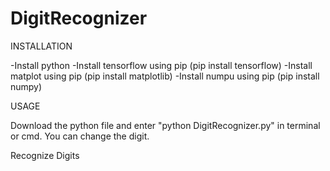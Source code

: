# DigitRecognizer
INSTALLATION

-Install python
-Install tensorflow using pip (pip install tensorflow)
-Install matplot using pip (pip install matplotlib)
-Install numpu using pip (pip install numpy)

USAGE

Download the python file and enter "python DigitRecognizer.py" in terminal or cmd.
You can change the digit.

Recognize Digits
